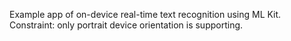 Example app of on-device real-time text recognition using ML Kit.
Constraint: only portrait device orientation is supporting.
